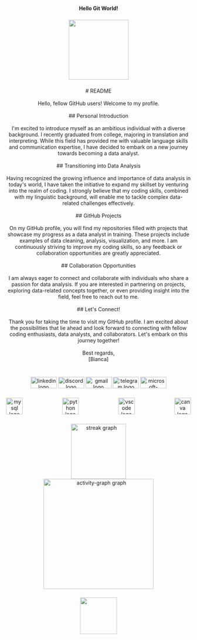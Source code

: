 <h4 align="center">Hello Git World!</h4>

###

<div align="center">
  <img height="163" src="https://media.giphy.com/media/xT9IgG50Fb7Mi0prBC/giphy.gif"  />
</div>

###

<p align="center"># README<br><br>Hello, fellow GitHub users! Welcome to my profile.<br><br>## Personal Introduction<br><br>I'm excited to introduce myself as an ambitious individual with a diverse background. I recently graduated from college, majoring in translation and interpreting. While this field has provided me with valuable language skills and communication expertise, I have decided to embark on a new journey towards becoming a data analyst.<br><br>## Transitioning into Data Analysis<br><br>Having recognized the growing influence and importance of data analysis in today's world, I have taken the initiative to expand my skillset by venturing into the realm of coding. I strongly believe that my coding skills, combined with my linguistic background, will enable me to tackle complex data-related challenges effectively.<br><br>## GitHub Projects<br><br>On my GitHub profile, you will find my repositories filled with projects that showcase my progress as a data analyst in training. These projects include examples of data cleaning, analysis, visualization, and more. I am continuously striving to improve my coding skills, so any feedback or collaboration opportunities are greatly appreciated.<br><br>## Collaboration Opportunities<br><br>I am always eager to connect and collaborate with individuals who share a passion for data analysis. If you are interested in partnering on projects, exploring data-related concepts together, or even providing insight into the field, feel free to reach out to me.<br><br>## Let's Connect!<br><br>Thank you for taking the time to visit my GitHub profile. I am excited about the possibilities that lie ahead and look forward to connecting with fellow coding enthusiasts, data analysts, and collaborators. Let's embark on this journey together!<br><br>Best regards,<br>[Bianca]</p>

###

<br clear="both">

<div align="center">
  <img src="https://raw.githubusercontent.com/maurodesouza/profile-readme-generator/master/src/assets/icons/social/linkedin/default.svg" width="71" height="31" alt="linkedin logo"  />
  <img src="https://raw.githubusercontent.com/maurodesouza/profile-readme-generator/master/src/assets/icons/social/discord/default.svg" width="71" height="31" alt="discord logo"  />
  <img src="https://raw.githubusercontent.com/maurodesouza/profile-readme-generator/master/src/assets/icons/social/gmail/default.svg" width="71" height="31" alt="gmail logo"  />
  <img src="https://raw.githubusercontent.com/maurodesouza/profile-readme-generator/master/src/assets/icons/social/telegram/default.svg" width="71" height="31" alt="telegram logo"  />
  <img src="https://raw.githubusercontent.com/maurodesouza/profile-readme-generator/master/src/assets/icons/social/microsoft-outlook/default.svg" width="71" height="31" alt="microsoft-outlook logo"  />
</div>

###

<div align="center">
  <img src="https://cdn.jsdelivr.net/gh/devicons/devicon/icons/mysql/mysql-original.svg" height="45" alt="mysql logo"  />
  <img width="100" />
  <img src="https://cdn.jsdelivr.net/gh/devicons/devicon/icons/python/python-original.svg" height="45" alt="python logo"  />
  <img width="100" />
  <img src="https://cdn.jsdelivr.net/gh/devicons/devicon/icons/vscode/vscode-original.svg" height="45" alt="vscode logo"  />
  <img width="100" />
  <img src="https://cdn.jsdelivr.net/gh/devicons/devicon/icons/canva/canva-original.svg" height="45" alt="canva logo"  />
</div>

###

<div align="center">
  <img src="https://streak-stats.demolab.com?user=BiancaBalasca&locale=en&mode=daily&theme=dracula&hide_border=false&border_radius=5&order=3" height="150" alt="streak graph" /> <br>
  <img src="https://github-readme-activity-graph.vercel.app/graph?username=BiancaBalasca&radius=16&theme=react&area=true&order=5" height="300" alt="activity-graph graph"  />
</div>

###

<div align="center">
  <img height="100" src="https://media.giphy.com/media/m9eG1qVjvN56H0MXt8/giphy.gif"  />
</div>

###
